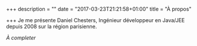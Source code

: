 +++
description = ""
date = "2017-03-23T21:21:58+01:00"
title = "À propos"

+++
Je me présente Daniel Chesters, Ingénieur développeur en Java/JEE depuis 2008 sur la région parisienne.

_À completer_
